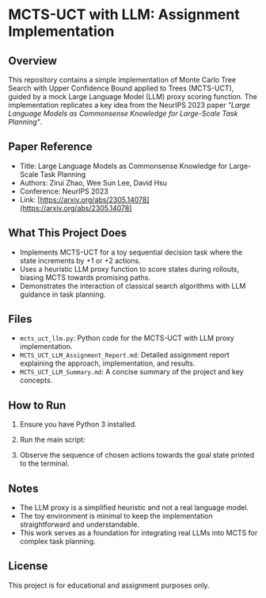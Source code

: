 # MCTS-UCT with LLM: Assignment Implementation

## Overview
This repository contains a simple implementation of Monte Carlo Tree Search with Upper Confidence Bound applied to Trees (MCTS-UCT), guided by a mock Large Language Model (LLM) proxy scoring function. The implementation replicates a key idea from the NeurIPS 2023 paper *"Large Language Models as Commonsense Knowledge for Large-Scale Task Planning"*.

## Paper Reference
- Title: Large Language Models as Commonsense Knowledge for Large-Scale Task Planning  
- Authors: Zirui Zhao, Wee Sun Lee, David Hsu  
- Conference: NeurIPS 2023  
- Link: [https://arxiv.org/abs/2305.14078](https://arxiv.org/abs/2305.14078)

## What This Project Does
- Implements MCTS-UCT for a toy sequential decision task where the state increments by +1 or +2 actions.
- Uses a heuristic LLM proxy function to score states during rollouts, biasing MCTS towards promising paths.
- Demonstrates the interaction of classical search algorithms with LLM guidance in task planning.

## Files
- `mcts_uct_llm.py`: Python code for the MCTS-UCT with LLM proxy implementation.
- `MCTS_UCT_LLM_Assignment_Report.md`: Detailed assignment report explaining the approach, implementation, and results.
- `MCTS_UCT_LLM_Summary.md`: A concise summary of the project and key concepts.

## How to Run
1. Ensure you have Python 3 installed.
2. Run the main script:

3. Observe the sequence of chosen actions towards the goal state printed to the terminal.

## Notes
- The LLM proxy is a simplified heuristic and not a real language model.
- The toy environment is minimal to keep the implementation straightforward and understandable.
- This work serves as a foundation for integrating real LLMs into MCTS for complex task planning.

## License
This project is for educational and assignment purposes only.

